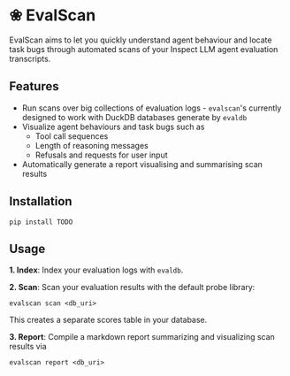 # ❀ EvalScan

EvalScan aims to let you quickly understand agent behaviour and locate task bugs through automated scans of your Inspect LLM agent evaluation transcripts.

## Features
* Run scans over big collections of evaluation logs - `evalscan`'s currently designed to work with DuckDB databases generate by `evaldb`
* Visualize agent behaviours and task bugs such as
    * Tool call sequences
    * Length of reasoning messages
    * Refusals and requests for user input
* Automatically generate a report visualising and summarising scan results 

## Installation

```
pip install TODO
```

## Usage

**1. Index**: Index your evaluation logs with `evaldb`.

**2. Scan**: Scan your evaluation results with the default probe library:
```
evalscan scan <db_uri>
```
This creates a separate scores table in your database.

**3. Report**: Compile a markdown report summarizing and visualizing scan results via
```
evalscan report <db_uri>
```



